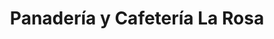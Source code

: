 ---
title: "Panadería y Cafetería La Rosa"
url: /martin-coronado/panaderia-y-cafeteria-la-rosa/
shop: panadería
---